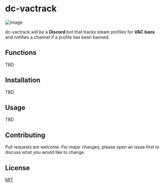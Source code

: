 # dc-vactrack 

![image](https://user-images.githubusercontent.com/32506219/111910234-cca83000-8a60-11eb-8ccf-1cc7e68e9067.png)

dc-vactrack *will be* a **Discord** bot that tracks steam profiles for **VAC bans** and notifies a channel if a profile has been banned.

## Functions

TBD


## Installation

TBD

## Usage

TBD 

## Contributing
Pull requests are welcome. For major changes, please open an issue first to discuss what you would like to change.

## License
[MIT](https://choosealicense.com/licenses/mit/)
